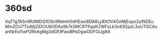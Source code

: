 # 360sd
XqT1g7ASn9RdMDQ1OSn9Rdmh0dHEwx8DA6Ly8XOV4GxMjEupo2yINDEuMmZOU7TIuMjZiDCiU6ODAs9k7k5MC9TfIapKZWFsLb3vK92pzL3uUTGCAuanNrEol1wP2RhAgMg3dGE9fwoBPeDgwODFGiJgA6
